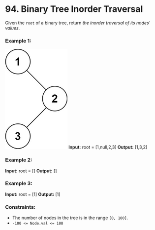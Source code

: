 # 94. Binary Tree Inorder Traversal

Given the `root` of a binary tree, return *the inorder traversal of its nodes' values*.

### Example 1:
![](images/inorder_1.jpg)
**Input:** root = [1,null,2,3]
**Output:** [1,3,2]

### Example 2:
**Input:** root = []
**Output:** []

### Example 3:
**Input:** root = [1]
**Output:** [1]
 
### Constraints:
- The number of nodes in the tree is in the range `[0, 100]`.
- `-100 <= Node.val <= 100`